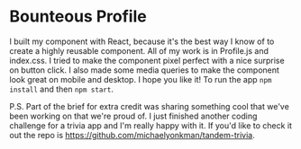 # Bounteous Profile

I built my component with React, because it's the best way I know of to create a highly reusable component. All of my work is in Profile.js and index.css. I tried to make the component pixel perfect with a nice surprise on button click. I also made some media queries to make the component look great on mobile and desktop. I hope you like it! To run the app `npm install` and then `npm start`.

P.S. Part of the brief for extra credit was sharing something cool that we've been working on that we're proud of. I just finished another coding challenge for a trivia app and I'm really happy with it. If you'd like to check it out the repo is https://github.com/michaelyonkman/tandem-trivia.
